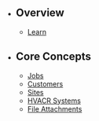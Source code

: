 - ## Overview
    - [Learn](/docs/{{version}}/learn)
- ## Core Concepts
    - [Jobs](/docs/{{version}}/jobs)
    - [Customers](/docs/{{version}}/customers)
    - [Sites](/docs/{{version}}/sites)
    - [HVACR Systems](/docs/{{version}}/hvacr-systems)
    - [File Attachments](/docs/{{version}}/file-attachments)
